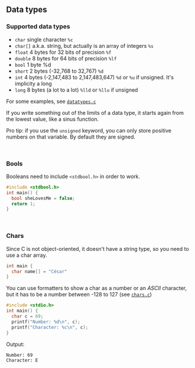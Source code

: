## Data types

### Supported data types

- `char` single character `%c`
- `char[]` a.k.a. string, but actually is an array of integers `%s`
- `float` 4 bytes for 32 bits of precision `%f`
- `double` 8 bytes for 64 bits of precision `%lf`
- `bool` 1 byte %d
- `short` 2 bytes (-32,768 to 32,767) `%d`
- `int` 4 bytes (-2,147,483 to 2,147,483,647) `%d` or `%u` if unsigned. It's implicity a long
- `long` 8 bytes (a lot to a lot) `%lld` or `%llu` if unsigned

For some examples, see [`datatypes.c`](../src/tests/datatypes.c)

If you write something out of the limits of a data type, it starts again from the lowest value, like a sinus function.

Pro tip: if you use the `unsigned` keyword, you can only store positive numbers on that variable. By default they are signed.

<br>

### Bools

Booleans need to include `<stdbool.h>` in order to work.

```c
#include <stdbool.h>
int main() {
  bool sheLovesMe = false;
  return 1;
}
```

<br>

### Chars

Since C is not object-oriented, it doesn't have a string type, so you need to use a char array.

```c
int main {
  char name[] = "César"
}
```

You can use formatters to show a char as a number or an *ASCII* character, but it has to be a number between -128 to 127 (see [`chars.c`](../src/tests/chars.c))

```c
#include <stdio.h>
int main() {
  char c = 69;
  printf("Number: %d\n", c);
  printf("Character: %c\n", c);
}
```

Output:

```
Number: 69
Character: E
```
